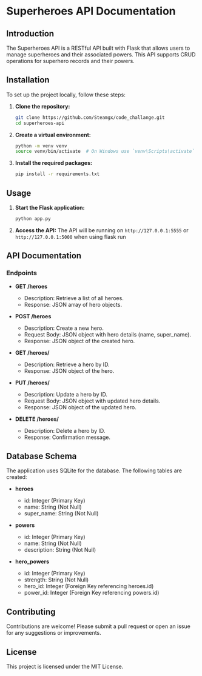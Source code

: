 # Superheroes API Documentation

## Introduction
The Superheroes API is a RESTful API built with Flask that allows users to manage superheroes and their associated powers. This API supports CRUD operations for superhero records and their powers.

## Installation
To set up the project locally, follow these steps:

1. **Clone the repository:**
   ```bash
   git clone https://github.com/Steamgx/code_challange.git
   cd superheroes-api
   ```

2. **Create a virtual environment:**
   ```bash
   python -m venv venv
   source venv/bin/activate  # On Windows use `venv\Scripts\activate`
   ```

3. **Install the required packages:**
   ```bash
   pip install -r requirements.txt
   ```

## Usage
1. **Start the Flask application:**
   ```bash
   python app.py
   ```

2. **Access the API:**
   The API will be running on `http://127.0.0.1:5555` or `http://127.0.0.1:5000` when using flask run
## API Documentation
### Endpoints
- **GET /heroes**
  - Description: Retrieve a list of all heroes.
  - Response: JSON array of hero objects.

- **POST /heroes**
  - Description: Create a new hero.
  - Request Body: JSON object with hero details (name, super_name).
  - Response: JSON object of the created hero.

- **GET /heroes/<id>**
  - Description: Retrieve a hero by ID.
  - Response: JSON object of the hero.

- **PUT /heroes/<id>**
  - Description: Update a hero by ID.
  - Request Body: JSON object with updated hero details.
  - Response: JSON object of the updated hero.

- **DELETE /heroes/<id>**
  - Description: Delete a hero by ID.
  - Response: Confirmation message.

## Database Schema
The application uses SQLite for the database. The following tables are created:

- **heroes**
  - id: Integer (Primary Key)
  - name: String (Not Null)
  - super_name: String (Not Null)

- **powers**
  - id: Integer (Primary Key)
  - name: String (Not Null)
  - description: String (Not Null)

- **hero_powers**
  - id: Integer (Primary Key)
  - strength: String (Not Null)
  - hero_id: Integer (Foreign Key referencing heroes.id)
  - power_id: Integer (Foreign Key referencing powers.id)

## Contributing
Contributions are welcome! Please submit a pull request or open an issue for any suggestions or improvements.

## License
This project is licensed under the MIT License.
